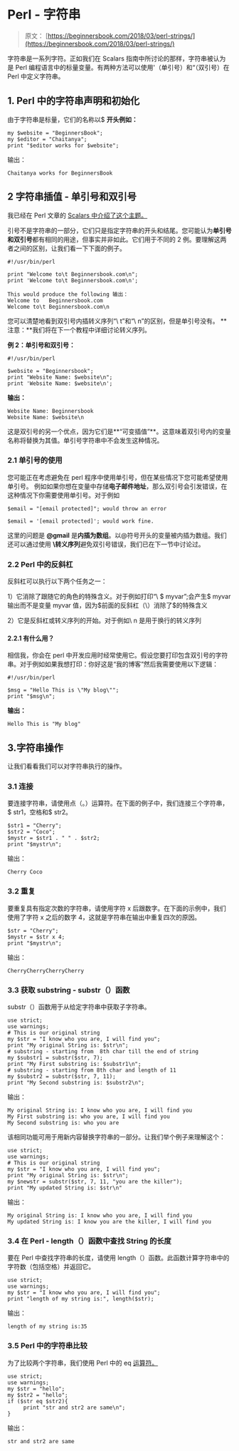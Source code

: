 # Perl - 字符串

> 原文： [https://beginnersbook.com/2018/03/perl-strings/](https://beginnersbook.com/2018/03/perl-strings/)

字符串是一系列字符。正如我们在 Scalars 指南中所讨论的那样，字符串被认为是 Perl 编程语言中的标量变量。有两种方法可以使用'（单引号）和“（双引号）在 Perl 中定义字符串。

## 1\. Perl 中的字符串声明和初始化

由于字符串是标量，它们的名称以$
**开头例如：**

```
my $website = "BeginnersBook";
my $editor = "Chaitanya";
print "$editor works for $website";
```

输出：

```
Chaitanya works for BeginnersBook
```

## 2 字符串插值 - 单引号和双引号

我已经在 Perl 文章的 [Scalars 中介绍了这个主题。](https://beginnersbook.com/2017/05/scalars-in-perl/)

引号不是字符串的一部分，它们只是指定字符串的开头和结尾。您可能认为**单引号和双引号**都有相同的用途，但事实并非如此。它们用于不同的 2 例。要理解这两者之间的区别，让我们看一下下面的例子。

```
#!/usr/bin/perl

print "Welcome to\t Beginnersbook.com\n";
print 'Welcome to\t Beginnersbook.com\n';

This would produce the following 输出：
Welcome to	 Beginnersbook.com
Welcome to\t Beginnersbook.com\n
```

您可以清楚地看到双引号内插转义序列“\ t”和“\ n”的区别，但是单引号没有。
**注意：**我们将在下一个教程中详细讨论转义序列。

**例 2：单引号和双引号：**

```
#!/usr/bin/perl

$website = "Beginnersbook";
print "Website Name: $website\n";
print 'Website Name: $website\n';
```

**输出：**

```
Website Name: Beginnersbook
Website Name: $website\n
```

这是双引号的另一个优点，因为它们是**“可变插值”**。这意味着双引号内的变量名称将替换为其值。单引号字符串中不会发生这种情况。

### 2.1 单引号的使用

您可能正在考虑避免在 perl 程序中使用单引号，但在某些情况下您可能希望使用单引号。
例如如果你想在变量中存储**电子邮件地址**，那么双引号会引发错误，在这种情况下你需要使用单引号。对于例如

```
$email = "[email protected]"; would throw an error 

$email = '[email protected]'; would work fine.
```

这里的问题是 **@gmail** 是**内插为数组**。以@符号开头的变量被内插为数组。我们还可以通过使用 **\转义序列**避免双引号错误，我们已在下一节中讨论过。

### 2.2 Perl 中的反斜杠

反斜杠可以执行以下两个任务之一：

1）它消除了跟随它的角色的特殊含义。对于例如打印“\ $ myvar”;会产生$ myvar 输出而不是变量 myvar 值，因为$前面的反斜杠（\）消除了$的特殊含义

2）它是反斜杠或转义序列的开始。对于例如\ n 是用于换行的转义序列

#### 2.2.1 有什么用？

相信我，你会在 perl 中开发应用时经常使用它。假设您要打印包含双引号的字符串。对于例如如果我想打印：你好这是“我的博客”然后我需要使用以下逻辑：

```
#!/usr/bin/perl

$msg = "Hello This is \"My blog\"";
print "$msg\n";
```

**输出：**

```
Hello This is "My blog"
```

## 3.字符串操作

让我们看看我们可以对字符串执行的操作。

### 3.1 连接

要连接字符串，请使用点（。）运算符。在下面的例子中，我们连接三个字符串，$ str1，空格和$ str2。

```
$str1 = "Cherry";  
$str2 = "Coco";  
$mystr = $str1 . " " . $str2;  
print "$mystr\n";
```

输出：

```
Cherry Coco
```

### 3.2 重复

要重复具有指定次数的字符串，请使用字符 x 后跟数字。在下面的示例中，我们使用了字符 x 之后的数字 4，这就是字符串在输出中重复四次的原因。

```
$str = "Cherry";  
$mystr = $str x 4;
print "$mystr\n";
```

输出：

```
CherryCherryCherryCherry
```

### 3.3 获取 substring - substr（）函数

substr（）函数用于从给定字符串中获取子字符串。

```
use strict;  
use warnings;  
# This is our original string  
my $str = "I know who you are, I will find you";  
print "My original String is: $str\n";  
# substring - starting from  8th char till the end of string
my $substr1 = substr($str, 7);  
print "My First substring is: $substr1\n";  
# substring - starting from 8th char and length of 11 
my $substr2 = substr($str, 7, 11);  
print "My Second substring is: $substr2\n";
```

输出：

```
My original String is: I know who you are, I will find you
My First substring is: who you are, I will find you
My Second substring is: who you are
```

该相同功能可用于用新内容替换字符串的一部分。让我们举个例子来理解这个：

```
use strict;  
use warnings;  
# This is our original string  
my $str = "I know who you are, I will find you";  
print "My original String is: $str\n";  
my $newstr = substr($str, 7, 11, "you are the killer");
print "My updated String is: $str\n"
```

输出：

```
My original String is: I know who you are, I will find you
My updated String is: I know you are the killer, I will find you
```

### 3.4 在 Perl - length（）函数中查找 String 的长度

要在 Perl 中查找字符串的长度，请使用 length（）函数。此函数计算字符串中的字符数（包括空格）并返回它。

```
use strict;  
use warnings;  
my $str = "I know who you are, I will find you";  
print "length of my string is:", length($str);
```

输出：

```
length of my string is:35
```

### 3.5 Perl 中的字符串比较

为了比较两个字符串，我们使用 Perl 中的 eq [运算符。](https://beginnersbook.com/2017/02/perl-operators-complete-guide/)

```
use strict;  
use warnings;  
my $str = "hello";
my $str2 = "hello";
if ($str eq $str2){
     print "str and str2 are same\n";
}
```

输出：

```
str and str2 are same
```